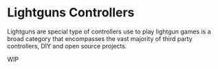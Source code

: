 # Lightguns Controllers

Lightguns are special type of controllers use to play lightgun games is a broad category that encompasses the vast majority of third party controllers, DIY and open source projects.

WIP
